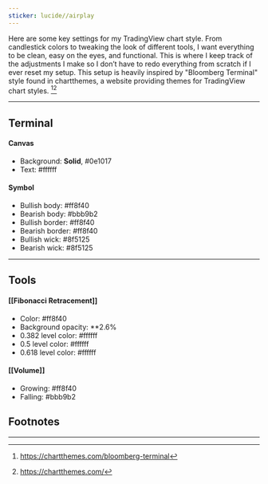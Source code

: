 ```yaml
---
sticker: lucide//airplay
---
```

Here are some key settings for my TradingView chart style. From candlestick colors to tweaking the look of different tools, I want everything to be clean, easy on the eyes, and functional. This is where I keep track of the adjustments I make so I don’t have to redo everything from scratch if I ever reset my setup. This setup is heavily inspired by "Bloomberg Terminal" style found in chartthemes, a website providing themes for TradingView chart styles. [^1][^2]

---
## Terminal

#### Canvas

- Background: **Solid**, #0e1017
- Text: #ffffff

#### Symbol

- Bullish body: #ff8f40
- Bearish body: #bbb9b2
- Bullish border: #ff8f40 
- Bearish border: #ff8f40
- Bullish wick: #8f5125
- Bearish wick: #8f5125

---
## Tools

#### [[Fibonacci Retracement]]

- Color: #ff8f40 
- Background opacity: **2.6%
- 0.382 level color: #ffffff 
- 0.5 level color: #ffffff 
- 0.618 level color: #ffffff 

#### [[Volume]]

- Growing: #ff8f40
- Falling: #bbb9b2

## Footnotes
---

[^1]: https://chartthemes.com/bloomberg-terminal

[^2]: https://chartthemes.com/
